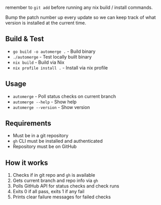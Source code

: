 remember to `git add` before running any nix build / install commands.

Bump the patch number up every update so we can keep track of what version is installed at the current time.

## Build & Test

- `go build -o automerge .` - Build binary
- `./automerge` - Test locally built binary  
- `nix build` - Build via Nix
- `nix profile install .` - Install via nix profile

## Usage

- `automerge` - Poll status checks on current branch
- `automerge --help` - Show help
- `automerge --version` - Show version

## Requirements

- Must be in a git repository
- `gh` CLI must be installed and authenticated
- Repository must be on GitHub

## How it works

1. Checks if in git repo and `gh` is available
2. Gets current branch and repo info via `gh`
3. Polls GitHub API for status checks and check runs
4. Exits 0 if all pass, exits 1 if any fail
5. Prints clear failure messages for failed checks